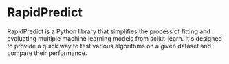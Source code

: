 # RapidPredict
RapidPredict is a Python library that simplifies the process of fitting and evaluating multiple machine learning models from scikit-learn. It's designed to provide a quick way to test various algorithms on a given dataset and compare their performance. 
